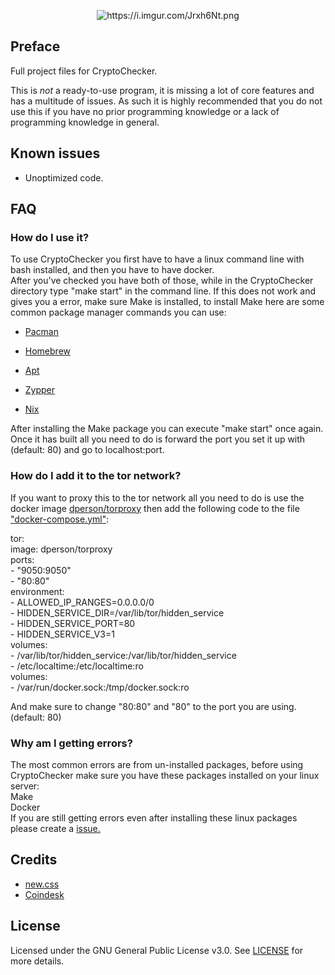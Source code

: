 <p align="center">
  <img src="https://i.imgur.com/Jrxh6Nt.png" alt="https://i.imgur.com/Jrxh6Nt.png" class="transparent">
</p>

## Preface
Full project files for CryptoChecker.

This is *not* a ready-to-use program, it is missing a lot of core features and has a multitude of issues. As such it is highly recommended that you do not use this if you have no prior programming knowledge or a lack of programming knowledge in general.

## Known issues
- Unoptimized code.

## FAQ

### How do I use it?
To use CryptoChecker you first have to have a linux command line with bash installed, and then you have to have docker.<br />
After you've checked you have both of those, while in the CryptoChecker directory type "make start" in the command line. If this does not work and gives you a error, make sure Make is installed, to install Make here are some common package manager commands you can use: <br />
+ [Pacman](https://bit.ly/3w0TSgB) <br />
* [Homebrew](https://bit.ly/3VNJzXC) <br />
- [Apt](https://bit.ly/3IKqXoD) <br />
+ [Zypper](https://bit.ly/3CtxRKV) <br />
* [Nix](https://bit.ly/3QgUQyp) <br />

After installing the Make package you can execute "make start" once again. Once it has built all you need to do is forward the port you set it up with (default: 80) and go to localhost:port.

### How do I add it to the tor network?
If you want to proxy this to the tor network all you need to do is use the docker image [dperson/torproxy](https://bit.ly/3IKrNlh) then add the following code to the file ["docker-compose.yml"](https://bit.ly/3jPn5Ih):

tor: <br />
    image: dperson/torproxy <br />
       ports: <br />
      - "9050:9050" <br />
      - "80:80" <br />
    environment: <br />
      - ALLOWED_IP_RANGES=0.0.0.0/0 <br />
      - HIDDEN_SERVICE_DIR=/var/lib/tor/hidden_service <br />
      - HIDDEN_SERVICE_PORT=80 <br />
      - HIDDEN_SERVICE_V3=1 <br />
    volumes: <br />
      - /var/lib/tor/hidden_service:/var/lib/tor/hidden_service <br />
      - /etc/localtime:/etc/localtime:ro <br />
    volumes: <br />
      - /var/run/docker.sock:/tmp/docker.sock:ro <br />
      
And make sure to change "80:80" and "80" to the port you are using. (default: 80)

### Why am I getting errors?
The most common errors are from un-installed packages, before using CryptoChecker make sure you have these packages installed on your linux server: <br />
Make <br />
Docker <br />
If you are still getting errors even after installing these linux packages please create a [issue.](https://github.com/cazamir/CryptoChecker/issues)


## Credits
- [new.css](https://github.com/xz/new.css-site) <br />
- [Coindesk](https://coindesk.com)

## License
Licensed under the GNU General Public License v3.0. See [LICENSE](https://github.com/stellar/CryptoChecker/blob/master/LICENSE) for more details.
